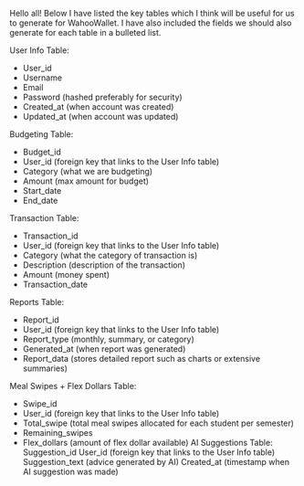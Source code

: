 Hello all! Below I have listed the key tables which I think will be useful for us to generate for WahooWallet. I have also included the fields we should also generate for each table in a bulleted list.

User Info Table:
  - User_id
  - Username
  - Email
  - Password (hashed preferably for security)
  - Created_at (when account was created)
  - Updated_at (when account was updated)

Budgeting Table:
  - Budget_id 
  - User_id (foreign key that links to the User Info table)
  - Category (what we are budgeting)
  - Amount (max amount for budget)
  - Start_date
  - End_date

Transaction Table:
  - Transaction_id
  - User_id (foreign key that links to the User Info table)
  - Category (what the category of transaction is)
  - Description (description of the transaction)
  - Amount (money spent)
  - Transaction_date

Reports Table:
  - Report_id
  - User_id (foreign key that links to the User Info table)
  - Report_type (monthly, summary, or category)
  - Generated_at (when report was generated)
  - Report_data (stores detailed report such as charts or extensive summaries)

Meal Swipes + Flex Dollars Table:
  - Swipe_id
  - User_id (foreign key that links to the User Info table)
  - Total_swipe (total meal swipes allocated for each student per semester)
  - Remaining_swipes
  - Flex_dollars (amount of flex dollar available)
AI Suggestions Table:
  Suggestion_id
  User_id (foreign key that links to the User Info table)
  Suggestion_text (advice generated by AI)
  Created_at (timestamp when AI suggestion was made)

